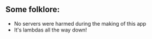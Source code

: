 ## Some folklore:
* No servers were harmed during the making of this app
* It's lambdas all the way down!
